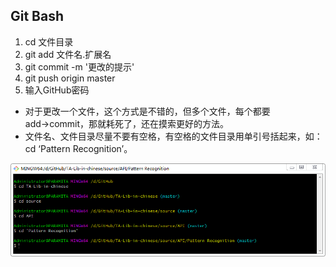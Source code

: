 ## Git Bash
1. cd 文件目录
2. git add 文件名.扩展名
3. git commit -m '更改的提示'
4. git push origin master
5. 输入GitHub密码
* 对于更改一个文件，这个方式是不错的，但多个文件，每个都要add→commit，那就耗死了，还在摸索更好的方法。
* 文件名、文件目录尽量不要有空格，有空格的文件目录用单引号括起来，如：cd ‘Pattern Recognition’。<br>

![png](git_cd.png)
